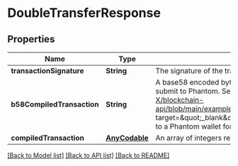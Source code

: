 # DoubleTransferResponse

## Properties
Name | Type | Description | Notes
------------ | ------------- | ------------- | -------------
**transactionSignature** | **String** | The signature of the transaction | [optional] 
**b58CompiledTransaction** | **String** | A base58 encoded byte array in string representation. Really easy to submit to Phantom. See &lt;a href&#x3D;\&quot;https://github.com/BL0CK-X/blockchain-api/blob/main/examples/tutorials/phantom_tutorials/transfer_solana.html\&quot; target&#x3D;\&quot;_blank\&quot;&gt;here&lt;/a&gt; for an example on how to submit it to a Phantom wallet for signing. | [optional] 
**compiledTransaction** | [**AnyCodable**](.md) | An array of integers representing the bytes of the transaction | [optional] 

[[Back to Model list]](../README.md#documentation-for-models) [[Back to API list]](../README.md#documentation-for-api-endpoints) [[Back to README]](../README.md)


